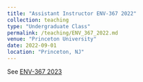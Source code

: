 ```yaml
---
title: "Assistant Instructor ENV-367 2022"
collection: teaching
type: "Undergraduate Class"
permalink: /teaching/ENV_367_2022.md
venue: "Princeton University"
date: 2022-09-01
location: "Princeton, NJ"
---
```


See [ENV-367 2023](/teaching/ENV_367_2023.md)

